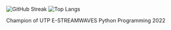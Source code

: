 ![GitHub Streak](https://streak-stats.demolab.com/?user=HongZhangLim&theme=highcontrast)
![Top Langs](https://github-readme-stats.vercel.app/api/top-langs/?username=HongZhangLim&layout=compact&theme=highcontrast)

Champion of UTP E-STREAMWAVES Python Programming 2022

<!--
**HongZhangLim/HongZhangLim** is a ✨ _special_ ✨ repository because its `README.md` (this file) appears on your GitHub profile.

Here are some ideas to get you started:

- 🔭 I’m currently working on ...
- 🌱 I’m currently learning ...
- 👯 I’m looking to collaborate on ...
- 🤔 I’m looking for help with ...
- 💬 Ask me about ...
- 📫 How to reach me: ...
- 😄 Pronouns: ...
- ⚡ Fun fact: ...
-->
